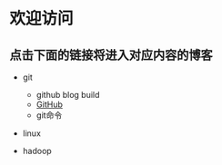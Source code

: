 ﻿# 欢迎访问
## 点击下面的链接将进入对应内容的博客
- git
	- github blog build
	- [GitHub](http://github.com)
	- git命令
- linux

- hadoop

